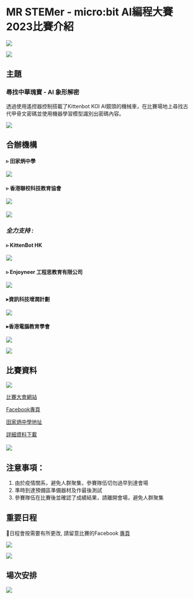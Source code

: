 # MR STEMer - micro:bit AI編程大賽2023比賽介紹

![](./images/poster_ace.jpg)

![](./images/HubSpacer5mm.png)

## 主題

### **尋找中華瑰寶 - AI 象形解密**

透過使用遙控器控制搭載了Kittenbot KOI AI鏡頭的機械車，在比賽場地上尋找古代甲骨文密碼並使用機器學習模型識別出密碼內容。

![](./images/HubSpacer10mm.png)

## 合辦機構

#### ▹ 田家炳中學

![](./images/tkp.png)

#### ▹ 香港聯校科技教育協會

![](./images/jstea_transparent.png)

#### ![](./images/HubSpacer2mm.png)

### *全力支持 :*

#### ▹ KittenBot HK

![](./images/kittenbot.png)

#### ▹ Enjoyneer 工程思教育有限公司

![](./images/enjoyneer.png)

#### ▸資訊科技增潤計劃

![](./images/itclass.png)

#### ▸香港電腦教育學會

![](./images/ace.png)

![](./images/HubSpacer10mm.png)

## 比賽資料

![](./images/detail.png)

[比賽大會網站](https://bit.ly/MRSTEMerCompetition2023)

[Facebook專頁](https://www.facebook.com/mrstemer)

[田家炳中學地址](https://goo.gl/maps/XgsrNDeUQQdadzT66)

[詳細資料下載](https://bit.ly/3wvyPBo)

#### ![](./images/HubSpacer10mm.png)

## 注意事項：

1.	由於疫情關系，避免人群聚集，參賽隊伍切勿過早到達會場
2.	準時到達預備區準備器材及作最後測試
3.	參賽隊伍在比賽後並確認了成績結果，請離開會場，避免人群聚集

## 重要日程 

📌日程會按需要有所更改, 請留意比賽的Facebook [專頁](https://www.facebook.com/mrstemer)

![](./images/date.png)

![](./images/HubSpacer10mm.png)

## 場次安排

![](./images/timeslots.png)